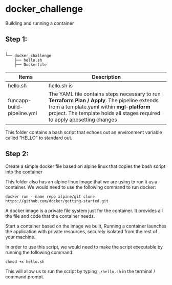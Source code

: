 # docker_challenge
Building and running a container

## Step 1:
```
.
└── docker_challenge
    ├── hello.sh
    ├── Dockerfile
```

| **Items** 	| **Description**                                                                                                                                                                                                                                                                   |
|----------	|-------------------------------------------------------------------------------------------------------------------------------------------------------------------------------------------------------------------------------------------------------------------------------------	|
| hello.sh  | hello.sh is                                             |
| funcapp-build-pipeline.yml | The YAML file contains steps necessary to run **Terraform Plan / Apply**. The pipeline extends from a template.yaml within **mgl-platform** project. The template holds all stages required to apply appsetting changes                                              |

This folder contains a bash script that echoes out an environment variable called “HELLO” to standard out. 

## Step 2: 
Create a simple docker file based on alpine linux that copies the bash script into the container

This folder also has an alpine linux image that we are using to run it as a container. 
We would need to use the following command to run docker: 

`docker run --name repo alpine/git clone https://github.com/docker/getting-started.git`

A docker image is a private file system just for the container. It provides all the file and code that the container needs. 

Start a container based on the image we built, Running a container launches the application with private resources, securely isolated from the rest of your machine. 

In order to use this script, we would need to make the script executable by running the following command: 

```
chmod +x hello.sh
```

This will allow us to run the script by typing `./hello.sh` in the terminal / command prompt. 
